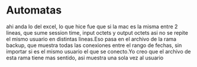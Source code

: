 # Automatas
ahi anda lo del excel, lo que hice fue que si la mac es la misma entre 2 lineas, que sume session time, input octets y output octets asi no se repite el
mismo usuario en distintas lineas.Eso pasa en el archivo de la rama backup, que muestra todas las conexiones entre el rango de fechas, sin importar
si es el mismo usuario el que se conecto.Yo creo que el archivo de esta rama tiene mas sentido, asi muestra una sola vez al usuario
